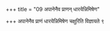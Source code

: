 +++
title = "09 अपानेनैव प्राणन् धारयेन्निमिषेण"

+++
अपानेनैव प्राणं धारयेन्निमिषेण चक्षुरिति विज्ञायते ९
